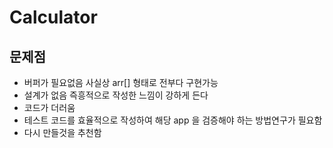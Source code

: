 # Calculator

## 문제점
- 버퍼가 필요없음 사실상 arr[] 형태로 전부다 구현가능
- 설계가 없음 즉흥적으로 작성한 느낌이 강하게 든다
- 코드가 더러움
- 테스트 코드를 효율적으로 작성하여 해당 app 을 검증해야 하는 방법연구가 필요함
- 다시 만들것을 추천함
